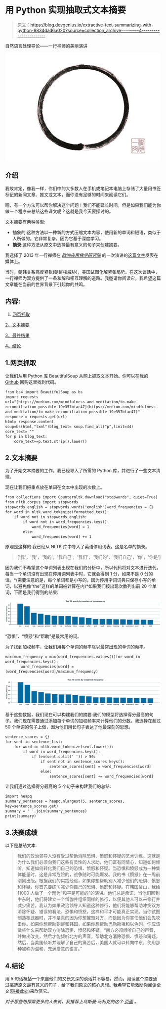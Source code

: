 # 用 Python 实现抽取式文本摘要

> 原文：<https://blog.devgenius.io/extractive-text-summarizing-with-python-9834dad6a020?source=collection_archive---------4----------------------->

自然语言处理导论——一行禅师的美丽演讲

![](img/2b7a88cb6ad3247ab0da9545a386872d.png)

## 介绍

我敢肯定，像我一样，你们中的大多数人在手机或笔记本电脑上存储了大量用书签标记的新闻文章、推文或文本，而你没有足够的时间来阅读它们。

嗯，有一个方法可以帮你解决这个问题！我们不能延长时间。但是如果我们能为你做一个程序来总结这些课文呢？这就是我今天要探讨的。

文本摘要有两种类型:

*   抽象的:这种方法以一种新的方式压缩文本内容，使用新的单词和短语，类似于人所做的。它非常复杂，因为它基于深度学习。
*   **摘录**:这种方法从原文中选择最有意义的句子来创建摘要。

我选择了 2013 年一行禅师在 [*欧洲应用佛学研究院*](http://eiab.eu/) 的一次演讲的[这篇文字](https://medium.com/mindfulness-and-meditation/to-make-reconciliation-possible-19e357bfac47)发表在媒体上。

当时，朝韩关系高度紧张(朝鲜核威胁)，美国试图化解紧张局势。在这次谈话中，一行禅师为双方提供了一条和解和相互理解的道路。我邀请你阅读它，我希望这篇文章能在当前的世界背景下引起你的共鸣。

## 内容:

1.  [网页抓取](https://medium.com/p/9834dad6a020#1f75)

[2。文本摘要](https://medium.com/p/9834dad6a020#9eee)

[3。最终结果](https://medium.com/p/9834dad6a020#6912)

[4。结论](https://medium.com/p/9834dad6a020#fbf5)

## 1.网页抓取

让我们从用 Python 库 BeautifulSoup 从网上抓取文本开始。你可以在我的 [Github](https://github.com/khuonglan/NLP) 回购这里找到代码。

```
from bs4 import BeautifulSoup as bs
import requests
url="[https://medium.com/mindfulness-and-meditation/to-make-reconciliation-possible-19e357bfac47](https://medium.com/mindfulness-and-meditation/to-make-reconciliation-possible-19e357bfac47)"
response = requests.get(url)
html= response.content
soup=bs(html,"lxml")blog_text= soup.find_all("p",limit=44)
core_text= ""
for p in blog_text:
    core_text+=p.text.strip().lower()
```

## 2.文本摘要

为了开始文本摘要的工作，我已经导入了所需的 Python 库，并进行了一些文本清理。

现在让我们把重点放在单词在文本中出现的次数上。

```
from collections import Counternltk.download("stopwords", quiet=True)
from nltk.corpus import stopwords
stopwords_english = stopwords.words("english")word_frequencies = {}
for word in nltk.word_tokenize(formatted_text):
    if word not in stopwords_english:
        if word not in word_frequencies.keys():
            word_frequencies[word] = 1
        else:
            word_frequencies[word] += 1
```

原理是这样的:我已经从 NLTK 库中导入了英语停用词表。这是名单的摘录。

> ['我'，'我'，'我的'，'我自己'，'我们'，'我们的'，'我们自己'，'你'，'你是']

因为我们不希望这个单词列表出现在我们的分析中，所以代码将对文本进行迭代，每当一个单词没有出现在停用词列表中时，它就会得到 1 分，如果不是 0 分的话。*(需要注意的是，每个单词都是小写的，因为停用字词词典只保存小写的单词，以避免像“the”这样的单词被计算在内)*如果我们按出现次数列出前 20 个单词，下面是我们得到的结果:

![](img/e8634d5cb68e7838d1605521bda26760.png)

“恐惧”、“愤怒”和“帮助”是最常用的词。

为了找到加权频率，让我们用每个单词的频率除以最常出现的单词的频率。

```
maximum_frequency = max(word_frequencies.values())for word in word_frequencies.keys():
       word_frequencies[word] = (word_frequencies[word]/maximum_frequency)
```

![](img/e2769fdf8ab575f63857d04d21110bed.png)

基于这些数据，我们现在可以构建我们的摘要:我们的模型将选择得分最高的句子。我们现在需要通过添加每个单词的加权频率来计算他们的分数。我选择在超过 50 个单词的句子上做，因为他们用长句子表达了他最深刻的思想。

```
sentence_scores = {}
for sent in sentence_list:
    for word in nltk.word_tokenize(sent.lower()):
        if word in word_frequencies.keys():
            if len(sent.split(' ')) > 50:
                if sent not in sentence_scores.keys():
                    sentence_scores[sent] = word_frequencies[word]
                else:
                    sentence_scores[sent] += word_frequencies[word]
```

让我们通过选择得分最高的 5 个句子来构建我们的总结:

```
import heapq
summary_sentences = heapq.nlargest(5, sentence_scores, key=sentence_scores.get)
summary = ' '.join(summary_sentences)
print(summary)
```

## 3.决赛成绩

以下是总结文本:

> 我们的政治领导人没有受过帮助消除恐惧、愤怒和怀疑的艺术训练。这就是为什么我们必须向我们这些有灵性的人求助，他们富有同情心，知道如何倾听，知道如何转化我们自己的恐惧、愤怒和怀疑。当恐惧和愤怒成为一种集体能量时，这是非常危险的，战争随时可能爆发。我的书《愤怒》在一周前刚刚出版。根据我们的实践经验，如果你想帮助别人减少他们的恐惧、愤怒和怀疑，你首先要练习减少你自己的恐惧、愤怒和怀疑。在韩国釜山，我给 11000 人做了一个题为“和平是可能的”的演讲。他们总是承诺，当他们回到中东时，他们将建立一个僧伽并组织同样的修行，以便其他人可以来修行并减少痛苦。我认为如果政治领导人知道这种修行，他们将能够帮助冲突双方消除怀疑、错误的看法、恐惧和愤怒，这样和平才可能真正实现。当你试图制造核武器时，并不是真的因为你想摧毁对方，而是因为你害怕他们会先攻击你。如果你想帮助朝鲜和韩国，如果你想帮助巴勒斯坦和以色列，你应该做些什么来帮助双方消除恐惧、愤怒和怀疑。“南方必须倾听自己的声音，并做出改变，然后才能倾听北方的声音，帮助北方消除恐惧、愤怒和猜疑。然后，当美国倾听并理解了自己的痛苦后，美国人就可以转向中东，使用那种被称为温和、充满爱意的语言。”

## 4.结论

用 5 句话概括一个来自他们的又长又深的谈话并不容易。然而，阅读这个摘要通过挑选原文最有意义的句子，给了我们原文的核心思想。我希望它能激励你阅读全文([链接此处](https://medium.com/mindfulness-and-meditation/to-make-reconciliation-possible-19e357bfac47))来欣赏它。

*对于那些想探索更多的人来说，我推荐上乌斯曼·马利克的这个* [*页面*](https://stackabuse.com/text-summarization-with-nltk-in-python/) *。*